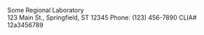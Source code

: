 Some Regional Laboratory  
123 Main St., Springfield, ST 12345
Phone: (123) 456-7890
CLIA# 12a3456789
